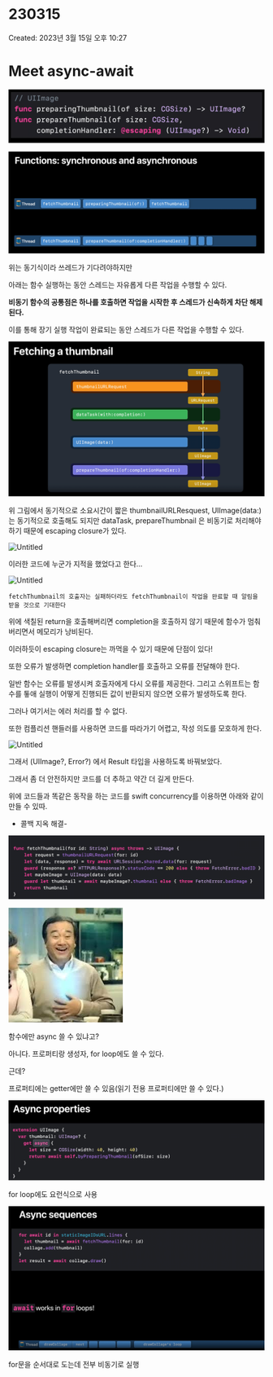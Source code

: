 # 230315

Created: 2023년 3월 15일 오후 10:27

# Meet async-await

![Untitled](230315%20858b05f3290c4b59bf9ce1dce8f9efbe/Untitled.png)

![Untitled](230315%20858b05f3290c4b59bf9ce1dce8f9efbe/Untitled%201.png)

위는 동기식이라 쓰레드가 기다려야하지만

아래는 함수 실행하는 동안 스레드는 자유롭게 다른 작업을 수행할 수 있다.

**비동기 함수의 공통점은 하나를 호출하면 작업을 시작한 후 스레드가 신속하게 차단 해제된다.**

이를 통해 장기 실행 작업이 완료되는 동안 스레드가 다른 작업을 수행할 수 있다.

![Untitled](230315%20858b05f3290c4b59bf9ce1dce8f9efbe/Untitled%202.png)

위 그림에서 동기적으로 소요시간이 짧은 thumbnailURLResquest, UIImage(data:)는 동기적으로 호출해도 되지만 dataTask, prepareThumbnail 은 비동기로 처리해야하기 때문에 escaping closure가 있다.

![Untitled](230315%20858b05f3290c4b59bf9ce1dce8f9efbe/Untitled%203.png)

이러한 코드에 누군가 지적을 했었다고 한다…

![Untitled](230315%20858b05f3290c4b59bf9ce1dce8f9efbe/Untitled%204.png)

`fetchThumbnail의 호출자는 실패하더라도 fetchThumbnail이 작업을 완료할 때 알림을 받을 것으로 기대한다`

위에 색칠된 return을 호출해버리면 completion을 호출하지 않기 때문에 함수가 멈춰버리면서 메모리가 낭비된다.

이러하듯이 escaping closure는 까먹을 수 있기 때문에 단점이 있다!

또한 오류가 발생하면 completion handler를 호출하고 오류를 전달해야 한다.

일반 함수는 오류를 발생시켜 호출자에게 다시 오류를 제공한다. 그리고 스위프트는 함수를 톻애 실행이 어떻게 진행되든 값이 반환되지 않으면 오류가 발생하도록 한다.

그러나 여기서는 에러 처리를 할 수 없다.

또한 컴플리션 핸들러를 사용하면 코드를 따라가기 어렵고, 작성 의도를 모호하게 한다.

![Untitled](230315%20858b05f3290c4b59bf9ce1dce8f9efbe/Untitled%205.png)

그래서 (UIImage?, Error?) 에서 Result 타입을 사용하도록 바꿔보았다.

그래서 좀 더 안전하지만 코드를 더 추하고 약간 더 길게 만든다.

위에 코드들과 똑같은 동작을 하는 코드를 swift concurrency를 이용하면 아래와 같이 만들 수 있따.

- 콜백 지옥 해결-

![Untitled](230315%20858b05f3290c4b59bf9ce1dce8f9efbe/Untitled%206.png)

![Untitled](230315%20858b05f3290c4b59bf9ce1dce8f9efbe/Untitled%207.png)

함수에만 async 쓸 수 있냐고?

아니다. 프로퍼티랑 생성자, for loop에도 쓸 수 있다.

근데?

프로퍼티에는 getter에만 쓸 수 있음(읽기 전용 프로퍼티에만 쓸 수 있다.)

![Untitled](230315%20858b05f3290c4b59bf9ce1dce8f9efbe/Untitled%208.png)

for loop에도 요런식으로 사용

![Untitled](230315%20858b05f3290c4b59bf9ce1dce8f9efbe/Untitled%209.png)

for문을 순서대로 도는데 전부 비동기로 실행